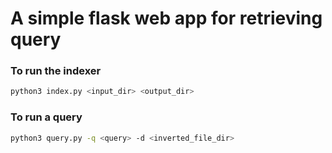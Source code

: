 # A simple flask web app for retrieving query

### To run the indexer
``` bash
python3 index.py <input_dir> <output_dir>
```

### To run a query
``` bash
python3 query.py -q <query> -d <inverted_file_dir>
```
